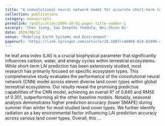 ```yaml
---
title: "A convolutional neural network model for accurate short-term leaf area index prediction"
collection: publications
category: manuscripts
permalink: /publication/2009-10-01-paper-title-number-1
excerpt: 'Chen Jiang, Sai Deepthi Yeddula, Wei‑Shinn Ku'
date: 2024/08/12
venue: 'Modeling Earth Systems and Environment'
paperurl: 'https://link.springer.com/article/10.1007/s40808-024-02090-4'
---
```


he leaf area index (LAI) is a crucial biophysical parameter that significantly influences carbon, water, and energy cycles within terrestrial ecosystems. While short-term LAI prediction has been extensively studied, most research has primarily focused on specific ecosystem types. This comprehensive study evaluates the performance of the convolutional neural network (CNN) model across eleven diverse land cover types within global terrestrial ecosystems. Our results reveal the promising predictive capabilities of the CNN model, achieving an overall R² of 0.845 and RMSE of 0.301, outperforming all the other baseline models. Notably, seasonal analysis demonstrates higher prediction accuracy (lower SMAPE) during summer than winter for most studied land cover types. We further identify radiation as a key environmental factor influencing LAI prediction accuracy across various land cover types. Overall, this …
